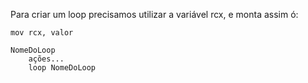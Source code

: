 Para criar um loop precisamos utilizar a variável rcx, e monta assim ó:

```
mov rcx, valor

NomeDoLoop
	ações...
	loop NomeDoLoop
```
